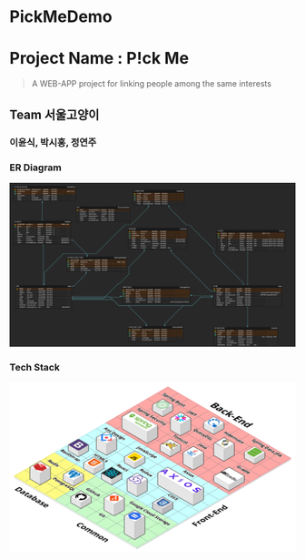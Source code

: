 # PickMeDemo

# Project Name : P!ck Me
> A WEB-APP project for linking people among the same interests

## Team 서울고양이

### 이윤식, 박시홍, 정연주


### ER Diagram
![ERDiagram](ERDiagram.png)


### Tech Stack
![TechStack](TechStack.png)
